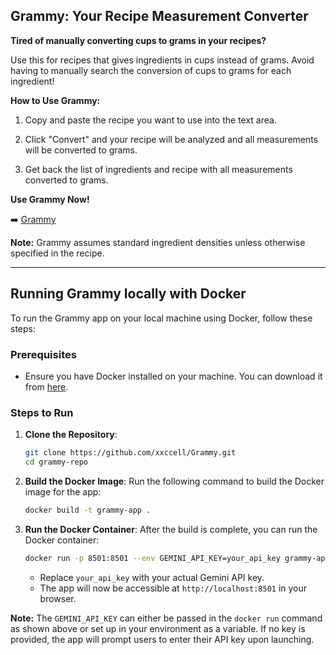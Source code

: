 ## Grammy: Your Recipe Measurement Converter 

**Tired of manually converting cups to grams in your recipes?** 

Use this for recipes that gives ingredients in cups instead of grams. Avoid having to manually search the conversion of cups to grams for each ingredient!

**How to Use Grammy:**

1. Copy and paste the recipe you want to use into the text area.

2. Click "Convert" and your recipe will be analyzed and all measurements will be converted to grams.

3. Get back the list of ingredients and recipe with all measurements converted to grams.


**Use Grammy Now!**

➡️ [Grammy](https://grammy.streamlit.app)



      
**Note:** Grammy assumes standard ingredient densities unless otherwise specified in the recipe.

---

## Running Grammy locally with Docker

To run the Grammy app on your local machine using Docker, follow these steps:

### Prerequisites

- Ensure you have Docker installed on your machine. You can download it from [here](https://www.docker.com/products/docker-desktop).

### Steps to Run

1. **Clone the Repository**:
    ```bash
    git clone https://github.com/xxccell/Grammy.git
    cd grammy-repo
    ```

2. **Build the Docker Image**:
    Run the following command to build the Docker image for the app:
    ```bash
    docker build -t grammy-app .
    ```

3. **Run the Docker Container**:
    After the build is complete, you can run the Docker container:
    ```bash
    docker run -p 8501:8501 --env GEMINI_API_KEY=your_api_key grammy-app
    ```

    - Replace `your_api_key` with your actual Gemini API key.
    - The app will now be accessible at `http://localhost:8501` in your browser.

**Note:** The `GEMINI_API_KEY` can either be passed in the `docker run` command as shown above or set up in your environment as a variable. If no key is provided, the app will prompt users to enter their API key upon launching.

